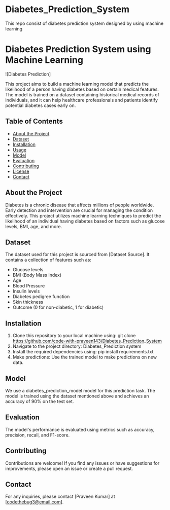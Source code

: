 # Diabetes_Prediction_System
This repo consist of diabetes prediction system designed by using machine learning
# Diabetes Prediction System using Machine Learning

![Diabetes Prediction]

This project aims to build a machine learning model that predicts the likelihood of a person having diabetes based on certain medical features. The model is trained on a dataset containing historical medical records of individuals, and it can help healthcare professionals and patients identify potential diabetes cases early on.

## Table of Contents

- [About the Project](#about-the-project)
- [Dataset](#dataset)
- [Installation](#installation)
- [Usage](#usage)
- [Model](#model)
- [Evaluation](#evaluation)
- [Contributing](#contributing)
- [License](#license)
- [Contact](#contact)

## About the Project

Diabetes is a chronic disease that affects millions of people worldwide. Early detection and intervention are crucial for managing the condition effectively. This project utilizes machine learning techniques to predict the likelihood of an individual having diabetes based on factors such as glucose levels, BMI, age, and more.

## Dataset

The dataset used for this project is sourced from [Dataset Source]. It contains a collection of features such as:
- Glucose levels
- BMI (Body Mass Index)
- Age
- Blood Pressure
- Insulin levels
- Diabetes pedigree function
- Skin thickness
- Outcome (0 for non-diabetic, 1 for diabetic)

## Installation

1. Clone this repository to your local machine using: git clone https://github.com/code-with-praveen143/Diabetes_Prediction_System
2. Navigate to the project directory: Diabetes_Prediction system
3. Install the required dependencies using: pip install requirements.txt
4. Make predictions: Use the trained model to make predictions on new data.
   
## Model

We use a diabetes_prediction_model model for this prediction task. The model is trained using the dataset mentioned above and achieves an accuracy of 90% on the test set.

## Evaluation

The model's performance is evaluated using metrics such as accuracy, precision, recall, and F1-score. 

## Contributing

Contributions are welcome! If you find any issues or have suggestions for improvements, please open an issue or create a pull request.


## Contact

For any inquiries, please contact [Praveen Kumar] at [codethebug3@email.com].



